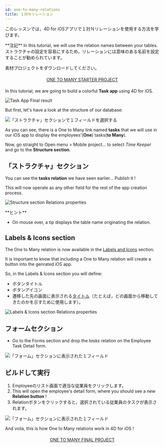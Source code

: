 ```yaml
---
id: one-to-many-relations
title: １対Ｎリレーション
---
```


このレッスンでは，4D for iOSアプリで１対Ｎリレーションを使用する方法を学びます。

<div markdown="1" class = "tips">
**注記**
In this tutorial, we will use the relation names between your tables. ストラクチャの設定を容易にするため，リレーションには意味のある名前を設定することが勧められています。
</div>

素材プロジェクトをダウンロードしてください。

<div markdown="1" style="text-align: center; margin-top: 20px; margin-bottom: 20px">
<a class="button"
href="https://github.com/4d-for-ios/tutorial-OneToManyRelations/archive/c006015afeb0e134d872152f53b8cd5e4dcb59bb.zip">ONE TO MANY STARTER PROJECT</a>
</div>

In this tutorial, we are going to build a colorful **Task app** using 4D for iOS.

![Task App Final result](assets/en/relations/4D-for-iOS-dark-mode-card-relation-ios-13.gif)

But first, let's have a look at the structure of our database:

![「ストラクチャ」セクションで１フィールドを選択する](assets/en/relations/Database-1-to-N-relations-4D-for-iOS.png)

As you can see, there is a One to Many link named **tasks** that we will use in our iOS app to display the employees'(**One**) tasks(**to Many**).

Now, go straight to Open menu > Mobile project... to select *Time Keeper* and go to the **Structure section**.

## 「ストラクチャ」セクション

You can see the **tasks relation** we have seen earlier... Publish it !

This will now operate as any other field for the rest of the app creation process.

![Structure section Relations properties](assets/en/relations/Structure-section-relations-4D-for-iOS.png)

<div markdown="1" class = "tips">
**ヒント**

* On mouse over, a tip displays the table name originating the relation.
</div>

## Labels & Icons section

The One to Many relation is now available in the [Labels and Icons](labels-and-icons.html) section.

It is important to know that including a One to Many relation will create a button into the genrated iOS app.

So, in the Labels & Icons section you will define:

* ボタンタイトル
* ボタンアイコン
* 遷移した先の画面に表示される[タイトル](one-to-n-relations-title-definition.html)（たとえば，どの画面から移動してきたのかを示すために使用します）。

![Labels & Icons section Relations properties](assets/en/project-editor/Relations-properties-Labels-icons-section-4D-for-iOS.png)

## フォームセクション

* Go to the Forms section and drop the *tasks* relation on the Employee Task Detail form.

![「フォーム」セクションに表示された１フィールド](assets/en/relations/1-to-n-relations-forms-section.png)

## ビルドして実行

1. Employeeのリスト画面で適当な従業員をクリックします。
2. This will open the employee's detail form, where you should see a new **Relation button** !
3. Relationボタンをクリックすると，選択されている従業員のタスクが表示されます。

![「フォーム」セクションに表示された１フィールド](assets/en/relations/One-to-n-relations-task-ios-app.png)

And voila, this is how One to Many relations work in 4D for iOS !

<div markdown="1" style="text-align: center; margin-top: 20px; margin-bottom: 20px">
<a class="button"
href="https://github.com/4d-for-ios/tutorial-OneToManyRelations/releases/latest/download/tutorial-OneToManyRelations.zip">ONE TO MANY FINAL PROJECT</a>
</div>
